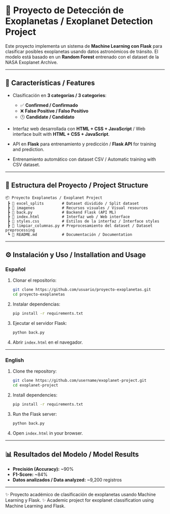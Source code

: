 # 🌌 Proyecto de Detección de Exoplanetas / Exoplanet Detection Project

Este proyecto implementa un sistema de **Machine Learning con Flask** para clasificar posibles exoplanetas usando datos astronómicos de tránsito. El modelo está basado en un **Random Forest** entrenado con el dataset de la NASA Exoplanet Archive.

---

## 🚀 Características / Features

* Clasificación en **3 categorías / 3 categories**:

  * ✅ **Confirmed / Confirmado**
  * ❌ **False Positive / Falso Positivo**
  * 🕒 **Candidate / Candidato**
* Interfaz web desarrollada con **HTML + CSS + JavaScript** / Web interface built with **HTML + CSS + JavaScript**.
* API en **Flask** para entrenamiento y predicción / **Flask API** for training and prediction.
* Entrenamiento automático con dataset CSV / Automatic training with CSV dataset.

---

## 📂 Estructura del Proyecto / Project Structure

```
📦 Proyecto Exoplanetas / Exoplanet Project
 ┣ 📂 excel_splits        # Dataset dividido / Split dataset
 ┣ 📂 imagenes            # Recursos visuales / Visual resources
 ┣ 📜 back.py             # Backend Flask (API ML)
 ┣ 📜 index.html          # Interfaz web / Web interface
 ┣ 📜 styles.css          # Estilos de la interfaz / Interface styles
 ┣ 📜 limpiar_columnas.py # Preprocesamiento del dataset / Dataset preprocessing
 ┗ 📜 README.md           # Documentación / Documentation
```

---

## ⚙️ Instalación y Uso / Installation and Usage

### Español

1. Clonar el repositorio:

   ```bash
   git clone https://github.com/usuario/proyecto-exoplanetas.git
   cd proyecto-exoplanetas
   ```
2. Instalar dependencias:

   ```bash
   pip install -r requirements.txt
   ```
3. Ejecutar el servidor Flask:

   ```bash
   python back.py
   ```
4. Abrir `index.html` en el navegador.

---

### English

1. Clone the repository:

   ```bash
   git clone https://github.com/username/exoplanet-project.git
   cd exoplanet-project
   ```
2. Install dependencies:

   ```bash
   pip install -r requirements.txt
   ```
3. Run the Flask server:

   ```bash
   python back.py
   ```
4. Open `index.html` in your browser.

---

## 📊 Resultados del Modelo / Model Results

* **Precisión (Accuracy):** ~90%
* **F1-Score:** ~84%
* **Datos analizados / Data analyzed:** ~9,200 registros

---

✨ Proyecto académico de clasificación de exoplanetas usando Machine Learning y Flask.
✨ Academic project for exoplanet classification using Machine Learning and Flask.
